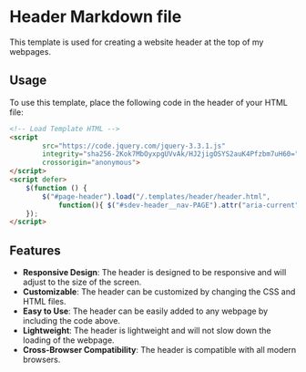# Header Markdown file
This template is used for creating a website header at the top of my webpages.

## Usage
To use this template, place the following code in the header of your HTML file:
```html
<!-- Load Template HTML -->
<script
        src="https://code.jquery.com/jquery-3.3.1.js"
        integrity="sha256-2Kok7MbOyxpgUVvAk/HJ2jigOSYS2auK4Pfzbm7uH60="
        crossorigin="anonymous">
</script>
<script defer>
    $(function () {
        $("#page-header").load("/.templates/header/header.html",
            function(){ $("#sdev-header__nav-PAGE").attr("aria-current", "page"); });
    });
</script>
```

## Features
- **Responsive Design**: The header is designed to be responsive and will adjust to the size of the screen.
- **Customizable**: The header can be customized by changing the CSS and HTML files.
- **Easy to Use**: The header can be easily added to any webpage by including the code above.
- **Lightweight**: The header is lightweight and will not slow down the loading of the webpage.
- **Cross-Browser Compatibility**: The header is compatible with all modern browsers.

